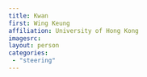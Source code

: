 ```yaml
---
title: Kwan
first: Wing Keung
affiliation: University of Hong Kong
imagesrc: 
layout: person
categories:
 - "steering"
---
```


